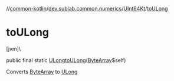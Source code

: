 //[common-kotlin](../../../index.md)/[dev.sublab.common.numerics](../index.md)/[UInt64Kt](index.md)/[toULong](to-u-long.md)

# toULong

[jvm]\

public final static [ULong](https://kotlinlang.org/api/latest/jvm/stdlib/kotlin/-u-long/index.html)[toULong](to-u-long.md)([ByteArray](https://kotlinlang.org/api/latest/jvm/stdlib/kotlin/-byte-array/index.html)$self)

Converts [ByteArray](https://kotlinlang.org/api/latest/jvm/stdlib/kotlin/-byte-array/index.html) to [ULong](https://kotlinlang.org/api/latest/jvm/stdlib/kotlin/-u-long/index.html)

